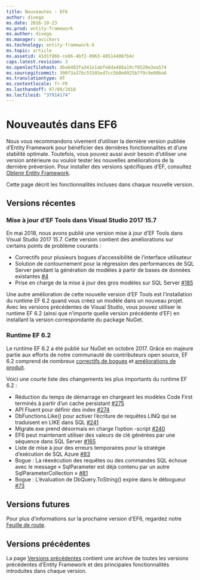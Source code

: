 ```yaml
---
title: Nouveautés - EF6
author: divega
ms.date: 2016-10-23
ms.prod: entity-framework
ms.author: divega
ms.manager: avickers
ms.technology: entity-framework-6
ms.topic: article
ms.assetid: 41d1f86b-ce66-4bf2-8963-48514406fb4c
caps.latest.revision: 3
ms.openlocfilehash: dba6403fa341e1abfe8da488a19cf8520e3ea574
ms.sourcegitcommit: 390f3a37bc55105ed7cc5b0e0925b7f9c9e80ba6
ms.translationtype: HT
ms.contentlocale: fr-FR
ms.lasthandoff: 07/09/2018
ms.locfileid: "37914174"
---
```

# <a name="whats-new-in-ef6"></a>Nouveautés dans EF6

Nous vous recommandons vivement d’utiliser la dernière version publiée d’Entity Framework pour bénéficier des dernières fonctionnalités et d’une stabilité optimale.
Toutefois, vous pouvez aussi avoir besoin d’utiliser une version antérieure ou vouloir tester les nouvelles améliorations de la dernière préversion.
Pour installer des versions spécifiques d’EF, consultez [Obtenir Entity Framework](~/ef6/fundamentals/install.md).

Cette page décrit les fonctionnalités incluses dans chaque nouvelle version.

## <a name="recent-releases"></a>Versions récentes

### <a name="ef-tools-update-in-visual-studio-2017-157"></a>Mise à jour d’EF Tools dans Visual Studio 2017 15.7

En mai 2018, nous avons publié une version mise à jour d’EF Tools dans Visual Studio 2017 15.7.
Cette version contient des améliorations sur certains points de problème courants :

- Correctifs pour plusieurs bogues d’accessibilité de l’interface utilisateur
- Solution de contournement pour la régression des performances de SQL Server pendant la génération de modèles à partir de bases de données existantes [#4](https://github.com/aspnet/entityframework6/issues/4)
- Prise en charge de la mise à jour des gros modèles sur SQL Server [#185](https://github.com/aspnet/EntityFramework6/issues/185)

Une autre amélioration de cette nouvelle version d’EF Tools est l’installation du runtime EF 6.2 quand vous créez un modèle dans un nouveau projet. Avec les versions précédentes de Visual Studio, vous pouvez utiliser le runtime EF 6.2 (ainsi que n’importe quelle version précédente d’EF) en installant la version correspondante du package NuGet.

### <a name="ef-62-runtime"></a>Runtime EF 6.2

Le runtime EF 6.2 a été publié sur NuGet en octobre 2017.
Grâce en majeure partie aux efforts de notre communauté de contributeurs open source, EF 6.2 comprend de nombreux [correctifs de bogues](https://github.com/aspnet/entityframework6/issues?utf8=%E2%9C%93&q=is%3Aissue%20milestone%3A6.2.0%20is%3Aclosed%20label%3Aclosed-fixed%20-label%3Aarea-tools%20label%3Atype-bug) et [améliorations de produit](https://github.com/aspnet/entityframework6/issues?utf8=%E2%9C%93&q=is%3Aissue%20milestone%3A6.2.0%20is%3Aclosed%20label%3Aclosed-fixed%20-label%3Aarea-tools%20label%3Atype-enhancement%20).

Voici une courte liste des changements les plus importants du runtime EF 6.2 :

- Réduction du temps de démarrage en chargeant les modèles Code First terminés à partir d’un cache persistant [#275](https://github.com/aspnet/EntityFramework6/issues/275)
- API Fluent pour définir des index [#274](https://github.com/aspnet/EntityFramework6/issues/274)
- DbFunctions.Like() pour activer l’écriture de requêtes LINQ qui se traduisent en LIKE dans SQL [#241](https://github.com/aspnet/EntityFramework6/issues/241)
- Migrate.exe prend désormais en charge l’option -script [#240](https://github.com/aspnet/EntityFramework6/issues/240)
- EF6 peut maintenant utiliser des valeurs de clé générées par une séquence dans SQL Server [#165](https://github.com/aspnet/EntityFramework6/issues/165)
- Liste de mise à jour des erreurs temporaires pour la stratégie d’exécution de SQL Azure [#83](https://github.com/aspnet/EntityFramework6/issues/83)
- Bogue : La réexécution des requêtes ou des commandes SQL échoue avec le message « SqlParameter est déjà contenu par un autre SqlParameterCollection » [#81](https://github.com/aspnet/EntityFramework6/issues/81)
- Bogue : L’évaluation de DbQuery.ToString() expire dans le débogueur [#73](https://github.com/aspnet/EntityFramework6/issues/73)

## <a name="future-releases"></a>Versions futures

Pour plus d’informations sur la prochaine version d’EF6, regardez notre [Feuille de route](roadmap.md).

## <a name="past-releases"></a>Versions précédentes

La page [Versions précédentes](past-releases.md) contient une archive de toutes les versions précédentes d’Entity Framework et des principales fonctionnalités introduites dans chaque version.
